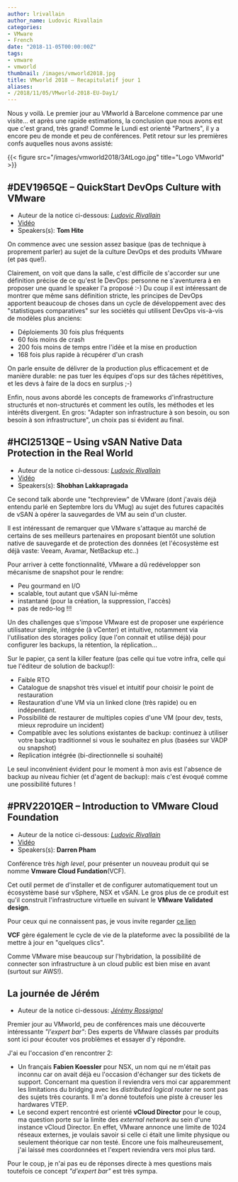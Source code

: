 ```yaml
---
author: lrivallain
author_name: Ludovic Rivallain
categories:
- VMware
- French
date: "2018-11-05T00:00:00Z"
tags:
- vmware
- vmworld
thumbnail: /images/vmworld2018.jpg
title: VMworld 2018 – Recapitulatif jour 1
aliases: 
- /2018/11/05/VMworld-2018-EU-Day1/
---
```


Nous y voilà. Le premier jour au VMworld à Barcelone commence par une visite... et après une rapide estimations, la conclusion que nous avons est que c'est grand, très grand! Comme le Lundi est orienté "Partners", il y a encore peu de monde et peu de conférences. Petit retour sur les premières confs auquelles nous avons assisté:

{{< figure src="/images/vmworld2018/3AtLogo.jpg" title="Logo VMworld" >}}

## #DEV1965QE – QuickStart DevOps Culture with VMware

* Auteur de la notice ci-dessous: *[Ludovic Rivallain](/about/#lrivallain)*
* [Vidéo](https://videos.vmworld.com/global/2018/videoplayer/26752)
* Speakers(s): **Tom Hite**

On commence avec une session assez basique (pas de technique à proprement parler) au sujet de la culture DevOps et des produits VMware (et pas que!).

Clairement, on voit que dans la salle, c'est difficile de s'accorder sur une définition précise de ce qu'est le DevOps: personne ne s'aventurera à en proposer une quand le speaker l'a proposé :-) Du coup il est intéressant de montrer que même sans définition stricte, les principes de DevOps apportent beaucoup de choses dans un cycle de développement avec des "statistiques comparatives" sur les sociétés qui utilisent DevOps vis-à-vis de modèles plus anciens:

* Déploiements 30 fois plus fréquents
* 60 fois moins de crash
* 200 fois moins de temps entre l'idée et la mise en production
* 168 fois plus rapide à récupérer d'un crash

On parle ensuite de délivrer de la production plus efficacement et de manière durable: ne pas tuer les équipes d'ops sur des tâches répétitives, et les devs à faire de la docs en surplus ;-)

Enfin, nous avons abordé les concepts de frameworks d'infrastructure structurés et non-structurés et comment les outils, les méthodes et les intérêts divergent. En gros: "Adapter son infrastructure à son besoin, ou son besoin à son infrastructure", un choix pas si évident au final.

## #HCI2513QE – Using vSAN Native Data Protection in the Real World

* Auteur de la notice ci-dessous: *[Ludovic Rivallain](/about/#lrivallain)*
* [Vidéo](https://videos.vmworld.com/global/2018/videoplayer/26910)
* Speakers(s): **Shobhan Lakkapragada**

Ce second talk aborde une "techpreview" de VMware (dont j'avais déjà entendu parlé en Septembre lors du VMug) au sujet des futures capacités de vSAN à opérer  la sauvegardes de VM au sein d'un cluster.

Il est intéressant de remarquer que VMware s'attaque au marché de certains de ses meilleurs partenaires en proposant bientôt une solution native de sauvegarde et de protection des données (et l'écosystème est déjà vaste: Veeam, Avamar, NetBackup etc..)

Pour arriver à cette fonctionnalité, VMware a dû redévelopper son mécanisme de snapshot pour le rendre:

* Peu gourmand en I/O
* scalable, tout autant que vSAN lui-même
* instantané (pour la création, la suppression, l'accès)
* pas de redo-log !!!

Un des challenges que s'impose VMware est de proposer une expérience utilisateur simple, intégrée (à vCenter) et intuitive, notamment via l'utilisation des storages policy (que l'on connait et utilise déjà) pour configurer les backups, la rétention, la réplication…

Sur le papier, ça sent la killer feature (pas celle qui tue votre infra, celle qui tue l'éditeur de solution de backup!):

* Faible RTO
* Catalogue de snapshot très visuel et intuitif pour choisir le point de restauration
* Restauration d'une VM via un linked clone (très rapide) ou en indépendant.
* Possibilité de restaurer de multiples copies d'une VM (pour dev, tests, mieux reproduire un incident)
* Compatible avec les solutions existantes de backup: continuez à utiliser votre backup traditionnel si vous le souhaitez en plus (basées sur VADP ou snapshot)
* Replication intégrée (bi-directionnelle si souhaité)

Le seul inconvénient évident pour le moment à mon avis est l'absence de backup au niveau fichier (et d'agent de backup): mais c'est évoqué comme une possibilité futures !

## #PRV2201QER – Introduction to VMware Cloud Foundation

* Auteur de la notice ci-dessous: *[Ludovic Rivallain](/about/#lrivallain)*
* [Vidéo](https://videos.vmworld.com/global/2018/videoplayer/26547)
* Speakers(s): **Darren Pham**

Conférence très *high level*, pour présenter un nouveau produit qui se nomme **Vmware Cloud Fundation**(VCF).

Cet outil permet de d'installer et de configurer automatiquement  tout un écosystème basé sur vSphere, NSX et vSAN. Le gros plus de ce produit est qu'il construit l'infrastructure virtuelle en suivant  le **VMware Validated design**.

Pour ceux qui ne connaissent pas, je vous invite regarder [ce lien](https://www.vmware.com/support/pubs/vmware-validated-design-pubs.html)

**VCF** gère également le cycle de vie de la plateforme avec la  possibilité de la mettre à jour en "quelques clics".

Comme VMware mise beaucoup sur l'hybridation, la possibilité de connecter son infrastructure à un cloud public est bien mise en avant (surtout sur AWS!).

## La journée de Jérém

* Auteur de la notice ci-dessous: *[Jérémy Rossignol](/about/#jrossignol)*

Premier jour au VMworld, peu de conférences mais une découverte intéressante *"l'expert bar"*: Des experts de VMware classés par produits sont ici pour écouter vos problèmes et essayer d'y répondre.

J'ai eu l'occasion d'en rencontrer 2:

* Un français **Fabien Koessler** pour NSX, un nom qui ne m'était pas inconnu car on avait déjà eu l'occasion d'échanger sur des tickets de support. Concernant ma question il reviendra vers moi car apparemment les limitations du bridging avec les *distributed logical router* ne sont pas des sujets très courants. Il m'a donné toutefois une piste à creuser les hardwares VTEP.
* Le second expert rencontré est orienté **vCloud Director** pour le coup, ma question porte sur la limite des *external network* au sein d'une instance vCloud Director. En effet, VMware annonce une limite de 1024 réseaux externes, je voulais savoir si celle ci était une limite physique ou seulement théorique car non testé. Encore une fois malheureusement, j'ai laissé mes coordonnées et l'expert reviendra vers moi plus tard.

Pour le coup, je n'ai pas eu de réponses directe à mes questions mais toutefois ce concept *"d'expert bar"* est très sympa.